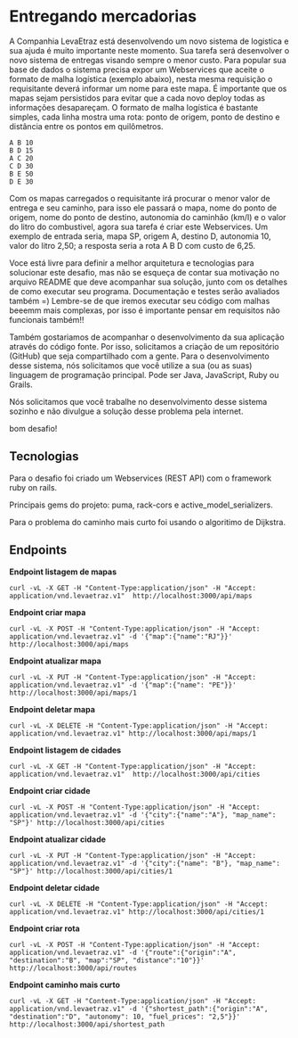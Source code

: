 # Entregando mercadorias

A Companhia LevaEtraz está desenvolvendo um novo sistema de logistica e sua ajuda é muito importante neste momento. Sua tarefa será desenvolver o novo sistema de entregas visando sempre o menor custo. Para popular sua base de dados o sistema precisa expor um Webservices que aceite o formato de malha logística (exemplo abaixo), nesta mesma requisição o requisitante deverá informar um nome para este mapa. É importante que os mapas sejam persistidos para evitar que a cada novo deploy todas as informações desapareçam. O formato de malha logística é bastante simples, cada linha mostra uma rota: ponto de origem, ponto de destino e distância entre os pontos em quilômetros.

    A B 10
    B D 15
    A C 20
    C D 30
    B E 50
    D E 30

Com os mapas carregados o requisitante irá procurar o menor valor de entrega e seu caminho, para isso ele passará o mapa, nome do ponto de origem, nome do ponto de destino, autonomia do caminhão (km/l) e o valor do litro do combustivel, agora sua tarefa é criar este Webservices. Um exemplo de entrada seria, mapa SP, origem A, destino D, autonomia 10, valor do litro 2,50; a resposta seria a rota A B D com custo de 6,25.

Voce está livre para definir a melhor arquitetura e tecnologias para solucionar este desafio, mas não se esqueça de contar sua motivação no arquivo README que deve acompanhar sua solução, junto com os detalhes de como executar seu programa. Documentação e testes serão avaliados também =) Lembre-se de que iremos executar seu código com malhas beeemm mais complexas, por isso é importante pensar em requisitos não funcionais também!!

Também gostariamos de acompanhar o desenvolvimento da sua aplicação através do código fonte. Por isso, solicitamos a criação de um repositório (GitHub) que seja compartilhado com a gente. Para o desenvolvimento desse sistema, nós solicitamos que você utilize a sua (ou as suas) linguagem de programação principal. Pode ser Java, JavaScript, Ruby ou Grails. 

Nós solicitamos que você trabalhe no desenvolvimento desse sistema sozinho e não divulgue a solução desse problema pela internet.

bom desafio!

## Tecnologias

Para o desafio foi criado um Webservices (REST API) com o framework ruby on rails.

Principais gems do projeto: puma, rack-cors e active_model_serializers.

Para o problema do caminho mais curto foi usando o algoritimo de Dijkstra.

## Endpoints

**Endpoint listagem de mapas**

    curl -vL -X GET -H "Content-Type:application/json" -H "Accept: application/vnd.levaetraz.v1"  http://localhost:3000/api/maps

**Endpoint criar mapa**

    curl -vL -X POST -H "Content-Type:application/json" -H "Accept: application/vnd.levaetraz.v1" -d '{"map":{"name":"RJ"}}' http://localhost:3000/api/maps

**Endpoint atualizar mapa**

    curl -vL -X PUT -H "Content-Type:application/json" -H "Accept: application/vnd.levaetraz.v1" -d '{"map":{"name": "PE"}}' http://localhost:3000/api/maps/1

**Endpoint deletar mapa**

    curl -vL -X DELETE -H "Content-Type:application/json" -H "Accept: application/vnd.levaetraz.v1" http://localhost:3000/api/maps/1

**Endpoint listagem de cidades**

    curl -vL -X GET -H "Content-Type:application/json" -H "Accept: application/vnd.levaetraz.v1"  http://localhost:3000/api/cities

**Endpoint criar cidade**

    curl -vL -X POST -H "Content-Type:application/json" -H "Accept: application/vnd.levaetraz.v1" -d '{"city":{"name":"A"}, "map_name": "SP"}' http://localhost:3000/api/cities

**Endpoint atualizar cidade**

    curl -vL -X PUT -H "Content-Type:application/json" -H "Accept: application/vnd.levaetraz.v1" -d '{"city":{"name": "B"}, "map_name": "SP"}' http://localhost:3000/api/cities/1

**Endpoint deletar cidade**

    curl -vL -X DELETE -H "Content-Type:application/json" -H "Accept: application/vnd.levaetraz.v1" http://localhost:3000/api/cities/1

**Endpoint criar rota**

    curl -vL -X POST -H "Content-Type:application/json" -H "Accept: application/vnd.levaetraz.v1" -d '{"route":{"origin":"A", "destination":"B", "map":"SP", "distance":"10"}}' http://localhost:3000/api/routes

**Endpoint caminho mais curto**

    curl -vL -X GET -H "Content-Type:application/json" -H "Accept: application/vnd.levaetraz.v1" -d '{"shortest_path":{"origin":"A", "destination":"D", "autonomy": 10, "fuel_prices": "2,5"}}' http://localhost:3000/api/shortest_path